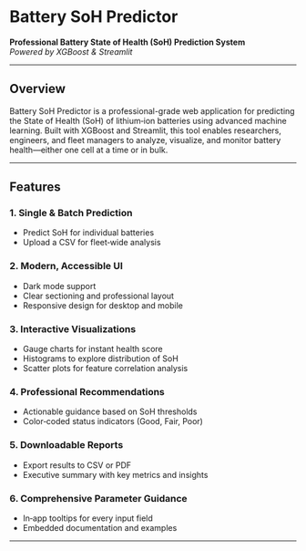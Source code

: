 # Battery SoH Predictor  
**Professional Battery State of Health (SoH) Prediction System**  
*Powered by XGBoost & Streamlit*

---

## Overview  
Battery SoH Predictor is a professional-grade web application for predicting the State of Health (SoH) of lithium‑ion batteries using advanced machine learning. Built with XGBoost and Streamlit, this tool enables researchers, engineers, and fleet managers to analyze, visualize, and monitor battery health—either one cell at a time or in bulk.

---

## Features

### 1. Single & Batch Prediction  
- Predict SoH for individual batteries  
- Upload a CSV for fleet‑wide analysis  

### 2. Modern, Accessible UI  
- Dark mode support  
- Clear sectioning and professional layout  
- Responsive design for desktop and mobile  

### 3. Interactive Visualizations  
- Gauge charts for instant health score  
- Histograms to explore distribution of SoH  
- Scatter plots for feature correlation analysis  

### 4. Professional Recommendations  
- Actionable guidance based on SoH thresholds  
- Color‑coded status indicators (Good, Fair, Poor)  

### 5. Downloadable Reports  
- Export results to CSV or PDF  
- Executive summary with key metrics and insights  

### 6. Comprehensive Parameter Guidance  
- In‑app tooltips for every input field  
- Embedded documentation and examples  

---
